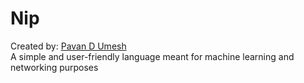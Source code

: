 # Nip
Created by: [Pavan D Umesh](https://www.github.com/Pavan2027)<br />
A simple and user-friendly language meant for machine learning and networking purposes
